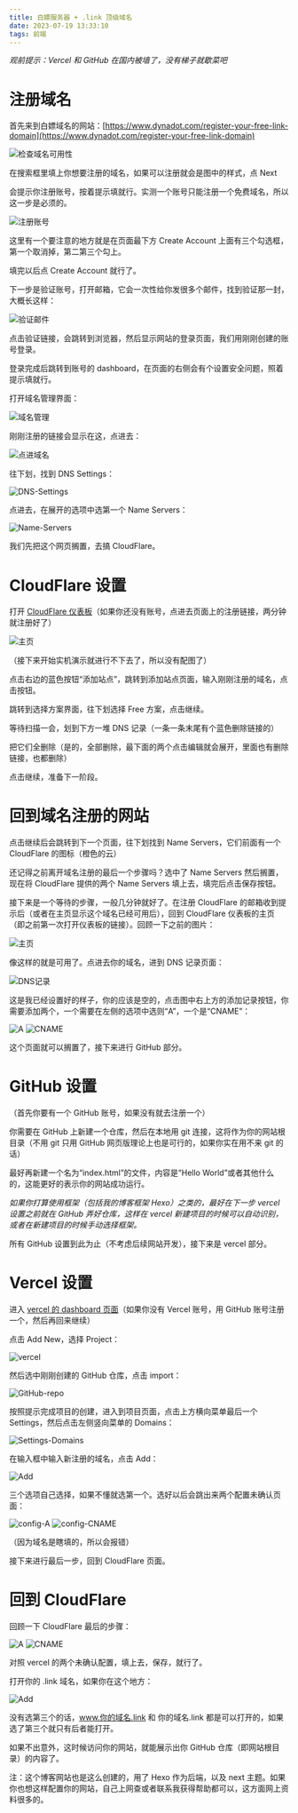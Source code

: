 ```yaml
---
title: 白嫖服务器 + .link 顶级域名
date: 2023-07-19 13:33:10
tags: 前端
---
```

*观前提示：Vercel 和 GitHub 在国内被墙了，没有梯子就歇菜吧*

# 注册域名

首先来到白嫖域名的网站：[https://www.dynadot.com/register-your-free-link-domain](https://www.dynadot.com/register-your-free-link-domain)

![检查域名可用性](images/2023/07/19/1/1.png)

在搜索框里填上你想要注册的域名，如果可以注册就会是图中的样式，点 Next

会提示你注册账号，按着提示填就行。实测一个账号只能注册一个免费域名，所以这一步是必须的。

![注册账号](images/2023/07/19/1/2.png)

这里有一个要注意的地方就是在页面最下方 Create Account 上面有三个勾选框，第一个取消掉，第二第三个勾上。

填完以后点 Create Account 就行了。

下一步是验证账号，打开邮箱，它会一次性给你发很多个邮件，找到验证那一封，大概长这样：

![验证邮件](images/2023/07/19/1/3.png)

点击验证链接，会跳转到浏览器，然后显示网站的登录页面，我们用刚刚创建的账号登录。

登录完成后跳转到账号的 dashboard，在页面的右侧会有个设置安全问题，照着提示填就行。

打开域名管理界面：

![域名管理](images/2023/07/19/1/4.png)

刚刚注册的链接会显示在这，点进去：

![点进域名](images/2023/07/19/1/5.png)

往下划，找到 DNS Settings：

![DNS-Settings](images/2023/07/19/1/6.png)

点进去，在展开的选项中选第一个 Name Servers：

![Name-Servers](images/2023/07/19/1/7.png)

我们先把这个网页搁置，去搞 CloudFlare。

# CloudFlare 设置

打开 [CloudFlare 仪表板](https://dash.cloudflare.com/)（如果你还没有账号，点进去页面上的注册链接，两分钟就注册好了）

![主页](images/2023/07/19/1/8.png)

（接下来开始实机演示就进行不下去了，所以没有配图了）

点击右边的蓝色按钮“添加站点”，跳转到添加站点页面，输入刚刚注册的域名，点击按钮。

跳转到选择方案界面，往下划选择 Free 方案，点击继续。

等待扫描一会，划到下方一堆 DNS 记录（一条一条末尾有个蓝色删除链接的）

把它们全删除（是的，全部删除，最下面的两个点击编辑就会展开，里面也有删除链接，也都删除）

点击继续，准备下一阶段。

# 回到域名注册的网站

点击继续后会跳转到下一个页面，往下划找到 Name Servers，它们前面有一个 CloudFlare 的图标（橙色的云）

还记得之前离开域名注册的最后一个步骤吗？选中了 Name Servers 然后搁置，现在将 CloudFlare 提供的两个 Name Servers 填上去，填完后点击保存按钮。

接下来是一个等待的步骤，一般几分钟就好了。在注册 CloudFlare 的邮箱收到提示后（或者在主页显示这个域名已经可用后），回到 CloudFlare 仪表板的主页（即之前第一次打开仪表板的链接）。回顾一下之前的图片：

![主页](images/2023/07/19/1/8.png)

像这样的就是可用了。点进去你的域名，进到 DNS 记录页面：

![DNS记录](images/2023/07/19/1/9.png)

这是我已经设置好的样子，你的应该是空的，点击图中右上方的添加记录按钮，你需要添加两个，一个需要在左侧的选项中选则“A”，一个是“CNAME”：

![A](images/2023/07/19/1/10.png)
![CNAME](images/2023/07/19/1/11.png)

这个页面就可以搁置了，接下来进行 GitHub 部分。

# GitHub 设置

（首先你要有一个 GitHub 账号，如果没有就去注册一个）

你需要在 GitHub 上新建一个仓库，然后在本地用 git 连接，这将作为你的网站根目录（不用 git 只用 GitHub 网页版理论上也是可行的，如果你实在用不来 git 的话）

最好再新建一个名为“index.html”的文件，内容是“Hello World”或者其他什么的，这能更好的表示你的网站成功运行。

*如果你打算使用框架（包括我的博客框架 Hexo）之类的，最好在下一步 vercel 设置之前就在 GitHub 弄好仓库，这样在 vercel 新建项目的时候可以自动识别，或者在新建项目的时候手动选择框架。*

所有 GitHub 设置到此为止（不考虑后续网站开发），接下来是 vercel 部分。

# Vercel 设置

进入 [vercel 的 dashboard 页面](https://vercel.com/dashboard)（如果你没有 Vercel 账号，用 GitHub 账号注册一个，然后再回来继续）

点击 Add New，选择 Project：

![vercel](images/2023/07/19/1/12.png)

然后选中刚刚创建的 GitHub 仓库，点击 import：

![GitHub-repo](images/2023/07/19/1/13.png)

按照提示完成项目的创建，进入到项目页面，点击上方横向菜单最后一个 Settings，然后点击左侧竖向菜单的 Domains：

![Settings-Domains](images/2023/07/19/1/14.png)

在输入框中输入新注册的域名，点击 Add：

![Add](images/2023/07/19/1/15.png)

三个选项自己选择，如果不懂就选第一个。选好以后会跳出来两个配置未确认页面：

![config-A](images/2023/07/19/1/16.png)
![config-CNAME](images/2023/07/19/1/17.png)

（因为域名是瞎填的，所以会报错）

接下来进行最后一步，回到 CloudFlare 页面。

# 回到 CloudFlare

回顾一下 CloudFlare 最后的步骤：

![A](images/2023/07/19/1/10.png)
![CNAME](images/2023/07/19/1/11.png)

对照 vercel 的两个未确认配置，填上去，保存，就行了。

打开你的 .link 域名，如果你在这个地方：

![Add](images/2023/07/19/1/15.png)

没有选第三个的话，www.你的域名.link 和 你的域名.link 都是可以打开的，如果选了第三个就只有后者能打开。

如果不出意外，这时候访问你的网站，就能展示出你 GitHub 仓库（即网站根目录）的内容了。

注：这个博客网站也是这么创建的，用了 Hexo 作为后端，以及 next 主题。如果你也想这样配置你的网站，自己上网查或者联系我获得帮助都可以，这方面网上资料很多的。